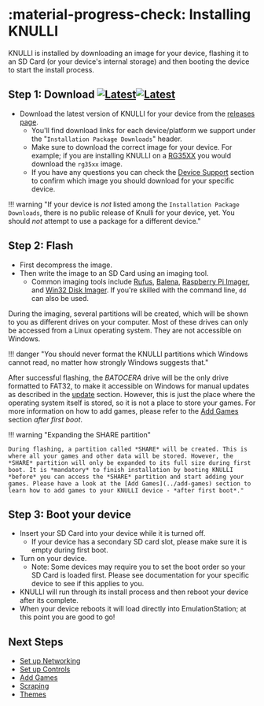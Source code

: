 # :material-progress-check: Installing KNULLI

KNULLI is installed by downloading an image for your device, flashing it to an SD Card (or your device's internal storage) and then booting the device to start the install process.

## Step 1: Download [![Latest](https://img.shields.io/github/release/knulli-cfw/distribution.svg?labelColor=111111&color=5998FF&label=Latest&style=flat#only-light)](https://github.com/knulli-cfw/distribution/releases/latest)[![Latest](https://img.shields.io/github/release/knulli-cfw/distribution.svg?labelColor=dddddd&color=5998FF&label=Latest&style=flat#only-dark)](https://github.com/knulli-cfw/distribution/releases/latest)

* Download the latest version of KNULLI for your device from the [releases page](https://github.com/knulli-cfw/distribution/releases/latest).
    * You'll find download links for each device/platform we support under the "`Installation Package Downloads`" header.
    * Make sure to download the correct image for your device.  For example; if you are installing KNULLI on a [RG35XX](../devices/anbernic/rg35xx.md) you would download the `rg35xx` image.
    * If you have any questions you can check the [Device Support](../devices/index.md) section to confirm which image you should download for your specific device.

!!! warning "If your device is *not* listed among the `Installation Package Downloads`, there is no public release of Knulli for your device, yet. You should *not* attempt to use a package for a different device."

## Step 2: Flash

* First decompress the image.
* Then write the image to an SD Card using an imaging tool.
    * Common imaging tools include [Rufus](https://rufus.ie/), [Balena](https://balena.io), [Raspberry Pi Imager](https://www.raspberrypi.com/software/), and [Win32 Disk Imager](https://sourceforge.net/projects/win32diskimager/).  If you're skilled with the command line, `dd` can also be used.

During the imaging, several partitions will be created, which will be shown to you as different drives on your computer. Most of these drives can only be accessed from a Linux operating system. They are not accessible on Windows.

!!! danger "You should never format the KNULLI partitions which Windows cannot read, no matter how strongly Windows suggests that."

After successful flashing, the *BATOCERA* drive will be the only drive formatted to FAT32, to make it accessible on Windows for manual updates as described in the [update](../update) section. However, this is just the place where the operating system itself is stored, so it is not a place to store your games. For more information on how to add games, please refer to the [Add Games](../add-games) section *after first boot*.

!!! warning "Expanding the SHARE partition"

    During flashing, a partition called *SHARE* will be created. This is where all your games and other data will be stored. However, the *SHARE* partition will only be expanded to its full size during first boot. It is *mandatory* to finish installation by booting KNULLI *before* you can access the *SHARE* partition and start adding your games. Please have a look at the [Add Games](../add-games) section to learn how to add games to your KNULLI device - *after first boot*."

## Step 3: Boot your device

* Insert your SD Card into your device while it is turned off.
    * If your device has a secondary SD card slot, please make sure it is empty during first boot.
* Turn on your device.
    * Note: Some devices may require you to set the boot order so your SD Card is loaded first.  Please see documentation for your specific device to see if this applies to you.
* KNULLI will run through its install process and then reboot your device after its complete.
* When your device reboots it will load directly into EmulationStation; at this point you are good to go!

## Next Steps

* [Set up Networking](../../configure/networking)
* [Set up Controls](../../configure/controls)
* [Add Games](../../play/add-games)
* [Scraping](../../play/scraping)
* [Themes](../../configure/themes)
